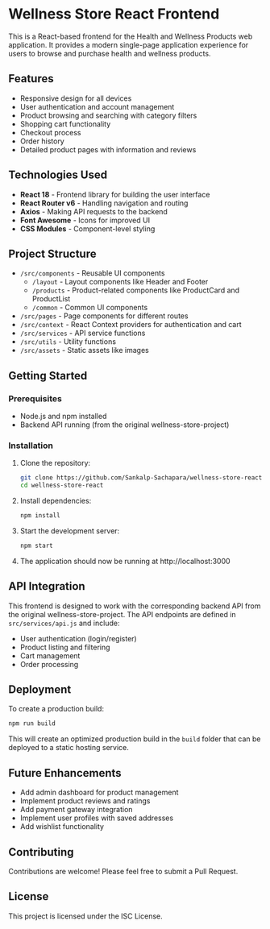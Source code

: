 # Wellness Store React Frontend

This is a React-based frontend for the Health and Wellness Products web application. It provides a modern single-page application experience for users to browse and purchase health and wellness products.

## Features

- Responsive design for all devices
- User authentication and account management
- Product browsing and searching with category filters
- Shopping cart functionality
- Checkout process
- Order history
- Detailed product pages with information and reviews

## Technologies Used

- **React 18** - Frontend library for building the user interface
- **React Router v6** - Handling navigation and routing
- **Axios** - Making API requests to the backend
- **Font Awesome** - Icons for improved UI
- **CSS Modules** - Component-level styling

## Project Structure

- `/src/components` - Reusable UI components
  - `/layout` - Layout components like Header and Footer
  - `/products` - Product-related components like ProductCard and ProductList
  - `/common` - Common UI components
- `/src/pages` - Page components for different routes
- `/src/context` - React Context providers for authentication and cart
- `/src/services` - API service functions
- `/src/utils` - Utility functions
- `/src/assets` - Static assets like images

## Getting Started

### Prerequisites

- Node.js and npm installed
- Backend API running (from the original wellness-store-project)

### Installation

1. Clone the repository:
   ```bash
   git clone https://github.com/Sankalp-Sachapara/wellness-store-react.git
   cd wellness-store-react
   ```

2. Install dependencies:
   ```bash
   npm install
   ```

3. Start the development server:
   ```bash
   npm start
   ```

4. The application should now be running at http://localhost:3000

## API Integration

This frontend is designed to work with the corresponding backend API from the original wellness-store-project. The API endpoints are defined in `src/services/api.js` and include:

- User authentication (login/register)
- Product listing and filtering
- Cart management
- Order processing

## Deployment

To create a production build:

```bash
npm run build
```

This will create an optimized production build in the `build` folder that can be deployed to a static hosting service.

## Future Enhancements

- Add admin dashboard for product management
- Implement product reviews and ratings
- Add payment gateway integration
- Implement user profiles with saved addresses
- Add wishlist functionality

## Contributing

Contributions are welcome! Please feel free to submit a Pull Request.

## License

This project is licensed under the ISC License.
